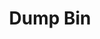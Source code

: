 ---
ee_id: '4361'
site: '1'
type: '2'
url: 2016-067-dump-bin
title: Dump Bin
year: '2016'
display_year: '2016'
medium: 'Palay Display Industries folding dump table, various DVDs '
dims: 30.75 x 47 x 24 in
pitch: ''
ps: ''
live_url: ''
related: ''
youtube: ''
related_code: ''
imgs: dump-bin-2016-067-database-jl--0kfp.jpg
subheading: ''
download: ''
add_credit: ''
commission: ''
layout: things-i-made
---